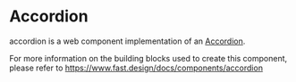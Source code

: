 # Accordion

accordion is a web component implementation of an [Accordion](https://w3c.github.io/aria-practices/#accordion).

For more information on the building blocks used to create this component, please refer to https://www.fast.design/docs/components/accordion